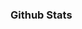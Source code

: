 ### Github Stats

<div align="center"
[![MrForquest GitHub stats](https://github-readme-stats.vercel.app/api?username=MrForquest)](https://github.com/anuraghazra/github-readme-stats)
</div>  

<!--
**MrForquest/MrForquest** is a ✨ _special_ ✨ repository because its `README.md` (this file) appears on your GitHub profile.

Here are some ideas to get you started:

- 🔭 I’m currently working on ...
- 🌱 I’m currently learning ...
- 👯 I’m looking to collaborate on ...
- 🤔 I’m looking for help with ...
- 💬 Ask me about ...
- 📫 How to reach me: ...
- 😄 Pronouns: ...
- ⚡ Fun fact: ...
-->
